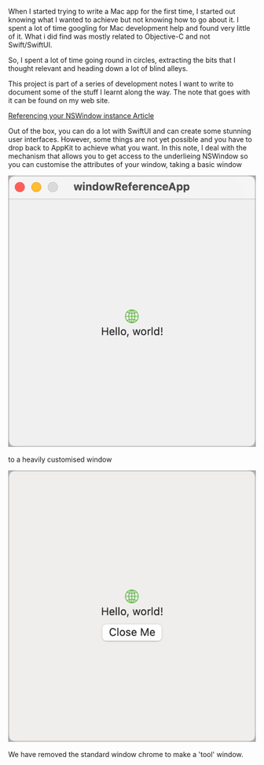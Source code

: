 When I started trying to write a Mac app for the first time, I started out knowing what I wanted to achieve but not knowing how to go about it. I spent a lot of time googling for Mac development help and found very little of it. What i did find was mostly related to Objective-C and not Swift/SwiftUI.

So, I spent a lot of time going round in circles, extracting the bits that I thought relevant and heading down a lot of blind alleys.

This project is part of a series of development notes I want to write to document some of the stuff I learnt along the way. The note that goes with it can be found on my web site.

 [Referencing your NSWindow instance Article](http://www.sabarnett.co.uk/blogPage.php?id=nsWindow)

Out of the box, you can do a lot with SwiftUI and can create some stunning user interfaces. However, some things are not yet possible and you have to drop back to AppKit to achieve what you want. In this note, I deal with the mechanism that allows you to get access to the underlieing NSWindow so you can customise the attributes of your window, taking a basic window

![Basic App](basicApp.png)

to a heavily customised window

![Tool Window](toolWindow.png)

We have removed the standard window chrome to make a 'tool' window.

